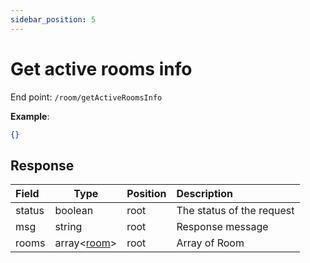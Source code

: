 ```yaml
---
sidebar_position: 5
---
```


# Get active rooms info

End point: `/room/getActiveRoomsInfo`

**Example**:

```json
{}
```

## Response

| Field  | Type    | Position | Description                                                                               |
| :----- | ------- | -------- | :---------------------------------------------------------------------------------------- |
| status | boolean | root     | The status of the request                                                                 |
| msg    | string  | root     | Response message                                                                          |
| rooms  | array\<[room](/docs/api/room/room-info#room)>   | root     | Array of Room |
